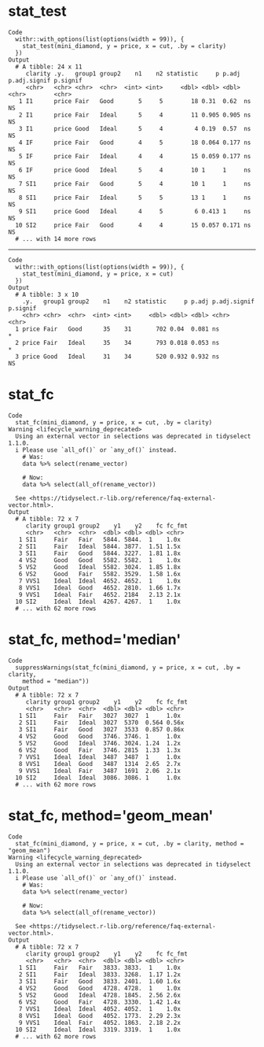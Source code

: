 # stat_test

    Code
      withr::with_options(list(options(width = 99)), {
        stat_test(mini_diamond, y = price, x = cut, .by = clarity)
      })
    Output
      # A tibble: 24 x 11
         clarity .y.   group1 group2    n1    n2 statistic     p p.adj p.adj.signif p.signif
         <chr>   <chr> <chr>  <chr>  <int> <int>     <dbl> <dbl> <dbl> <chr>        <chr>   
       1 I1      price Fair   Good       5     5        18 0.31  0.62  ns           NS      
       2 I1      price Fair   Ideal      5     4        11 0.905 0.905 ns           NS      
       3 I1      price Good   Ideal      5     4         4 0.19  0.57  ns           NS      
       4 IF      price Fair   Good       4     5        18 0.064 0.177 ns           NS      
       5 IF      price Fair   Ideal      4     4        15 0.059 0.177 ns           NS      
       6 IF      price Good   Ideal      5     4        10 1     1     ns           NS      
       7 SI1     price Fair   Good       5     4        10 1     1     ns           NS      
       8 SI1     price Fair   Ideal      5     5        13 1     1     ns           NS      
       9 SI1     price Good   Ideal      4     5         6 0.413 1     ns           NS      
      10 SI2     price Fair   Good       4     4        15 0.057 0.171 ns           NS      
      # ... with 14 more rows

---

    Code
      withr::with_options(list(options(width = 99)), {
        stat_test(mini_diamond, y = price, x = cut)
      })
    Output
      # A tibble: 3 x 10
        .y.   group1 group2    n1    n2 statistic     p p.adj p.adj.signif p.signif
        <chr> <chr>  <chr>  <int> <int>     <dbl> <dbl> <dbl> <chr>        <chr>   
      1 price Fair   Good      35    31       702 0.04  0.081 ns           *       
      2 price Fair   Ideal     35    34       793 0.018 0.053 ns           *       
      3 price Good   Ideal     31    34       520 0.932 0.932 ns           NS      

# stat_fc

    Code
      stat_fc(mini_diamond, y = price, x = cut, .by = clarity)
    Warning <lifecycle_warning_deprecated>
      Using an external vector in selections was deprecated in tidyselect 1.1.0.
      i Please use `all_of()` or `any_of()` instead.
        # Was:
        data %>% select(rename_vector)
      
        # Now:
        data %>% select(all_of(rename_vector))
      
      See <https://tidyselect.r-lib.org/reference/faq-external-vector.html>.
    Output
      # A tibble: 72 x 7
         clarity group1 group2    y1    y2    fc fc_fmt
         <chr>   <chr>  <chr>  <dbl> <dbl> <dbl> <chr> 
       1 SI1     Fair   Fair   5844. 5844.  1    1.0x  
       2 SI1     Fair   Ideal  5844. 3877.  1.51 1.5x  
       3 SI1     Fair   Good   5844. 3227.  1.81 1.8x  
       4 VS2     Good   Good   5582. 5582.  1    1.0x  
       5 VS2     Good   Ideal  5582. 3024.  1.85 1.8x  
       6 VS2     Good   Fair   5582. 3529.  1.58 1.6x  
       7 VVS1    Ideal  Ideal  4652. 4652.  1    1.0x  
       8 VVS1    Ideal  Good   4652. 2810.  1.66 1.7x  
       9 VVS1    Ideal  Fair   4652. 2184   2.13 2.1x  
      10 SI2     Ideal  Ideal  4267. 4267.  1    1.0x  
      # ... with 62 more rows

# stat_fc, method='median'

    Code
      suppressWarnings(stat_fc(mini_diamond, y = price, x = cut, .by = clarity,
        method = "median"))
    Output
      # A tibble: 72 x 7
         clarity group1 group2    y1    y2    fc fc_fmt
         <chr>   <chr>  <chr>  <dbl> <dbl> <dbl> <chr> 
       1 SI1     Fair   Fair   3027  3027  1     1.0x  
       2 SI1     Fair   Ideal  3027  5370  0.564 0.56x 
       3 SI1     Fair   Good   3027  3533  0.857 0.86x 
       4 VS2     Good   Good   3746. 3746. 1     1.0x  
       5 VS2     Good   Ideal  3746. 3024. 1.24  1.2x  
       6 VS2     Good   Fair   3746. 2815  1.33  1.3x  
       7 VVS1    Ideal  Ideal  3487  3487  1     1.0x  
       8 VVS1    Ideal  Good   3487  1314  2.65  2.7x  
       9 VVS1    Ideal  Fair   3487  1691  2.06  2.1x  
      10 SI2     Ideal  Ideal  3086. 3086. 1     1.0x  
      # ... with 62 more rows

# stat_fc, method='geom_mean'

    Code
      stat_fc(mini_diamond, y = price, x = cut, .by = clarity, method = "geom_mean")
    Warning <lifecycle_warning_deprecated>
      Using an external vector in selections was deprecated in tidyselect 1.1.0.
      i Please use `all_of()` or `any_of()` instead.
        # Was:
        data %>% select(rename_vector)
      
        # Now:
        data %>% select(all_of(rename_vector))
      
      See <https://tidyselect.r-lib.org/reference/faq-external-vector.html>.
    Output
      # A tibble: 72 x 7
         clarity group1 group2    y1    y2    fc fc_fmt
         <chr>   <chr>  <chr>  <dbl> <dbl> <dbl> <chr> 
       1 SI1     Fair   Fair   3833. 3833.  1    1.0x  
       2 SI1     Fair   Ideal  3833. 3268.  1.17 1.2x  
       3 SI1     Fair   Good   3833. 2401.  1.60 1.6x  
       4 VS2     Good   Good   4728. 4728.  1    1.0x  
       5 VS2     Good   Ideal  4728. 1845.  2.56 2.6x  
       6 VS2     Good   Fair   4728. 3330.  1.42 1.4x  
       7 VVS1    Ideal  Ideal  4052. 4052.  1    1.0x  
       8 VVS1    Ideal  Good   4052. 1773.  2.29 2.3x  
       9 VVS1    Ideal  Fair   4052. 1863.  2.18 2.2x  
      10 SI2     Ideal  Ideal  3319. 3319.  1    1.0x  
      # ... with 62 more rows

